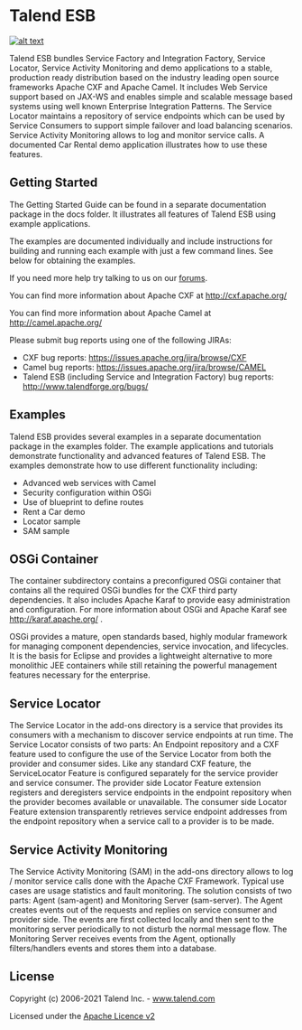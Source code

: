 # Talend ESB

[![alt text](https://www.talend.com/wp-content/uploads/2016/07/talend-logo.png "Talend")](http://www.talend.com/)


Talend ESB bundles Service Factory and Integration Factory,
Service Locator, Service Activity Monitoring and demo applications
to a stable, production ready distribution based on the industry leading
open source frameworks Apache CXF and Apache Camel.
It includes Web Service support based on JAX-WS and enables simple and scalable
message based systems using well known Enterprise Integration Patterns.
The Service Locator maintains a repository of service endpoints which
can be used by Service Consumers to support simple failover and load
balancing scenarios. Service Activity Monitoring allows to log and
monitor service calls. A documented Car Rental demo application illustrates
how to use these features.

## Getting Started

The Getting Started Guide can be found in a separate documentation package in the docs
folder. It illustrates all features of Talend ESB using example applications.

The examples are documented individually and include instructions for building
and running each example with just a few command lines. See below for obtaining
the examples.

If you need more help try talking to us on our [forums](http://talendforge.org/forum).

You can find more information about Apache CXF at http://cxf.apache.org/

You can find more information about Apache Camel at http://camel.apache.org/

Please submit bug reports using one of the following JIRAs:

* CXF bug reports: https://issues.apache.org/jira/browse/CXF
* Camel bug reports: https://issues.apache.org/jira/browse/CAMEL
* Talend ESB (including Service and Integration Factory) bug reports: http://www.talendforge.org/bugs/


## Examples

Talend ESB provides several examples in a separate documentation package in
the examples folder. The example applications and tutorials demonstrate
functionality and advanced features of Talend ESB.
The examples demonstrate how to use different functionality including:

*    Advanced web services with Camel
*    Security configuration within OSGi
*    Use of blueprint to define routes
*    Rent a Car demo
*    Locator sample
*    SAM sample

## OSGi Container

The container subdirectory contains a preconfigured OSGi container that
contains all the required OSGi bundles for the CXF third party dependencies.
It also includes Apache Karaf to provide easy administration and
configuration. For more information about OSGi and Apache
Karaf see http://karaf.apache.org/ .

OSGi provides a mature, open standards based, highly modular framework for
managing component dependencies, service invocation, and lifecycles. It is
the basis for Eclipse and provides a lightweight alternative to more
monolithic JEE containers while still retaining the powerful management
features necessary for the enterprise.

## Service Locator

The Service Locator in the add-ons directory is a service that provides its
consumers with a mechanism to discover service endpoints at run time. The
Service Locator consists of two parts: An Endpoint repository and a CXF feature
used to configure the use of the Service Locator from both the provider and
consumer sides. Like any standard CXF feature, the ServiceLocator Feature is
configured separately for the service provider and service consumer. The
provider side Locator Feature extension registers and deregisters service
endpoints in the endpoint repository when the provider becomes available or
unavailable. The consumer side Locator Feature extension transparently retrieves
service endpoint addresses from the endpoint repository when a service call to a
provider is to be made.

## Service Activity Monitoring

The Service Activity Monitoring (SAM) in the add-ons directory allows to
log / monitor service calls done with the Apache CXF Framework. Typical use
cases are usage statistics and fault monitoring. The solution consists of two
parts: Agent (sam-agent) and Monitoring Server (sam-server). The Agent creates
events out of the requests and replies on service consumer and provider side.  The
events are first collected locally and then sent to the monitoring server
periodically to not disturb the normal message flow. The Monitoring Server
receives events from the Agent, optionally filters/handlers events and stores them
into a database.

## License

Copyright (c) 2006-2021 Talend Inc. - www.talend.com

Licensed under the [Apache Licence v2](https://www.apache.org/licenses/LICENSE-2.0.txt)
